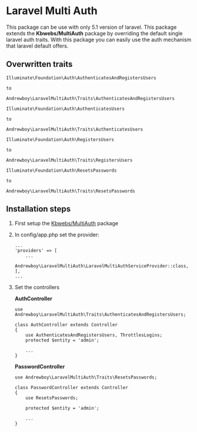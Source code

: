 # Laravel Multi Auth

This package can be use with only 5.1 version of laravel. This package extends the **Kbwebs/MultiAuth** package by overriding the default single 
laravel auth traits. With this package you can easily use the auth mechanism that laravel default offers.

## Overwritten traits

```
Illuminate\Foundation\Auth\AuthenticatesAndRegistersUsers

to

Andrewboy\LaravelMultiAuth\Traits\AuthenticatesAndRegistersUsers
```

```
Illuminate\Foundation\Auth\AuthenticatesUsers

to

Andrewboy\LaravelMultiAuth\Traits\AuthenticatesUsers
```

```
Illuminate\Foundation\Auth\RegistersUsers

to

Andrewboy\LaravelMultiAuth\Traits\RegistersUsers
```

```
Illuminate\Foundation\Auth\ResetsPasswords

to

Andrewboy\LaravelMultiAuth\Traits\ResetsPasswords
```


## Installation steps

1. First setup the [Kbwebs/MultiAuth](https://github.com/Kbwebs/MultiAuth) package
2. In config/app.php set the provider:
    ```
    ...
    'providers' => [
        ...
        Andrewboy\LaravelMultiAuth\LaravelMultiAuthServiceProvider::class,
    ],
    ...
    ```

3. Set the controllers

    **AuthController**

    ```
    use Andrewboy\LaravelMultiAuth\Traits\AuthenticatesAndRegistersUsers;
    
    class AuthController extends Controller
    {
        use AuthenticatesAndRegistersUsers, ThrottlesLogins;
        protected $entity = 'admin';
    
        ...
    }
    ```
    **PasswordController**

    ```
    use Andrewboy\LaravelMultiAuth\Traits\ResetsPasswords;
    
    class PasswordController extends Controller
    {
        use ResetsPasswords;
        
        protected $entity = 'admin';
        
        ...
    }
    ```